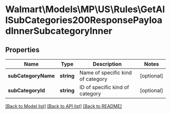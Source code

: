 # Walmart\Models\MP\US\Rules\GetAllSubCategories200ResponsePayloadInnerSubcategoryInner

## Properties

Name | Type | Description | Notes
------------ | ------------- | ------------- | -------------
**subCategoryName** | **string** | Name of specific kind of category | [optional]
**subCategoryId** | **string** | ID of specific kind of category | [optional]


[[Back to Model list]](./) [[Back to API list]](../../../../../README.md#supported-apis) [[Back to README]](../../../../../README.md)

